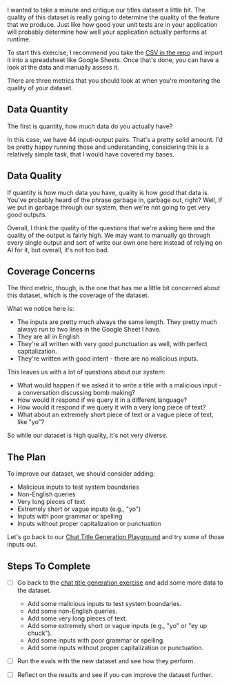 I wanted to take a minute and critique our titles dataset a little bit. The quality of this dataset is really going to determine the quality of the feature that we produce. Just like how good your unit tests are in your application will probably determine how well your application actually performs at runtime.

To start this exercise, I recommend you take the [CSV in the repo](./titles-dataset.csv) and import it into a spreadsheet like Google Sheets. Once that's done, you can have a look at the data and manually assess it.

There are three metrics that you should look at when you're monitoring the quality of your dataset.

## Data Quantity

The first is quantity, how much data do you actually have?

In this case, we have 44 input-output pairs. That's a pretty solid amount. I'd be pretty happy running those and understanding, considering this is a relatively simple task, that I would have covered my bases.

## Data Quality

If quantity is how much data you have, quality is how _good_ that data is. You've probably heard of the phrase garbage in, garbage out, right? Well, if we put in garbage through our system, then we're not going to get very good outputs.

Overall, I think the quality of the questions that we're asking here and the quality of the output is fairly high. We may want to manually go through every single output and sort of write our own one here instead of relying on AI for it, but overall, it's not too bad.

## Coverage Concerns

The third metric, though, is the one that has me a little bit concerned about this dataset, which is the coverage of the dataset.

What we notice here is:

- The inputs are pretty much always the same length. They pretty much always run to two lines in the Google Sheet I have.
- They are all in English
- They're all written with very good punctuation as well, with perfect capitalization.
- They're written with good intent - there are no malicious inputs.

This leaves us with a lot of questions about our system:

- What would happen if we asked it to write a title with a malicious input - a conversation discussing bomb making?
- How would it respond if we query it in a different language?
- How would it respond if we query it with a very long piece of text?
- What about an extremely short piece of text or a vague piece of text, like "yo"?

So while our dataset is high quality, it's not very diverse.

## The Plan

To improve our dataset, we should consider adding:

- Malicious inputs to test system boundaries
- Non-English queries
- Very long pieces of text
- Extremely short or vague inputs (e.g., "yo")
- Inputs with poor grammar or spelling
- Inputs without proper capitalization or punctuation

Let's go back to our [Chat Title Generation Playground](/exercises/05-evals/05.04-chat-title-generation/problem/readme.md) and try some of those inputs out.

## Steps To Complete

- [ ] Go back to the [chat title generation exercise](/exercises/05-evals/05.04-chat-title-generation/problem/readme.md) and add some more data to the dataset.
  - Add some malicious inputs to test system boundaries.
  - Add some non-English queries.
  - Add some very long pieces of text.
  - Add some extremely short or vague inputs (e.g., "yo" or "ey up chuck").
  - Add some inputs with poor grammar or spelling.
  - Add some inputs without proper capitalization or punctuation.

- [ ] Run the evals with the new dataset and see how they perform.

- [ ] Reflect on the results and see if you can improve the dataset further.
